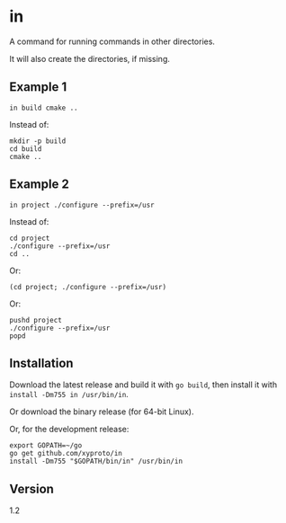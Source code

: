 # in

A command for running commands in other directories.

It will also create the directories, if missing.

## Example 1

    in build cmake ..

Instead of:

    mkdir -p build
    cd build
    cmake ..

## Example 2

    in project ./configure --prefix=/usr

Instead of:

    cd project
    ./configure --prefix=/usr
    cd ..

Or:

    (cd project; ./configure --prefix=/usr)

Or:

    pushd project
    ./configure --prefix=/usr
    popd

## Installation

Download the latest release and build it with `go build`, then install it with `install -Dm755 in /usr/bin/in`.

Or download the binary release (for 64-bit Linux).

Or, for the development release:

    export GOPATH=~/go
    go get github.com/xyproto/in
    install -Dm755 "$GOPATH/bin/in" /usr/bin/in

## Version

1.2
